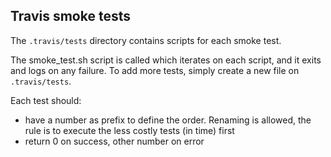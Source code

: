 ## Travis smoke tests

The `.travis/tests` directory contains scripts for each smoke test.

The smoke_test.sh script is called which iterates on each script, and it exits and logs on any failure. To add more tests, simply create a new file on `.travis/tests`.

Each test should:

 - have a number as prefix to define the order. Renaming is allowed, the rule is to execute the less costly tests (in time) first
 - return 0 on success, other number on error
